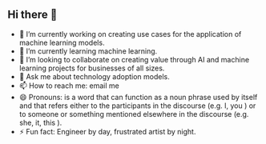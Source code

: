 ## Hi there 👋

<!--
**ntphd84/ntphd84** is a ✨ _special_ ✨ repository because its `README.md` (this file) appears on your GitHub profile.
-->

- 🔭 I’m currently working on creating use cases for the application of machine learning models. 
- 🌱 I’m currently learning machine learning. 
- 👯 I’m looking to collaborate on creating value through AI and machine learning projects for businesses of all sizes.
- 💬 Ask me about technology adoption models. 
- 📫 How to reach me: email me
- 😄 Pronouns: is a word that can function as a noun phrase used by itself and that refers either to the participants in the discourse (e.g. I, you ) or to someone or something mentioned elsewhere in the discourse (e.g. she, it, this ).
- ⚡ Fun fact: Engineer by day, frustrated artist by night.
